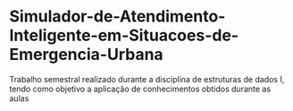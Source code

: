 # Simulador-de-Atendimento-Inteligente-em-Situacoes-de-Emergencia-Urbana
Trabalho semestral realizado durante a disciplina de estruturas de dados I, tendo como objetivo a aplicação de conhecimentos obtidos durante as aulas
